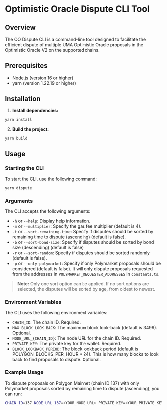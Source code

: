 # Optimistic Oracle Dispute CLI Tool

## Overview

The OO Dispute CLI is a command-line tool designed to facilitate the efficient dispute of multiple UMA Optimistic Oracle proposals in the Optimistic Oracle V2 on the supported chains.

## Prerequisites

- Node.js (version 16 or higher)
- yarn (version 1.22.19 or higher)

## Installation

1. **Install dependencies:**

```bash
yarn install
```

2. **Build the project:**

```bash
yarn build
```

## Usage

### Starting the CLI

To start the CLI, use the following command:

```bash
yarn dispute
```

### Arguments

The CLI accepts the following arguments:

- `-h` or `--help`: Display help information.
- `-m` or `--multiplier`: Specify the gas fee multiplier (default is 4).
- `-t` or `--sort-remaining-time`: Specify if disputes should be sorted by remaining time to dispute (ascending) (default is false).
- `-b` or `--sort-bond-size`: Specify if disputes should be sorted by bond size (descending) (default is false).
- `-r` or `--sort-random`: Specify if disputes should be sorted randomly (default is false).
- `-p` or `--only-polymarket`: Specify if only Polymarket proposals should be considered (default is false). It will only dispute proposals requested from the addresses in `POLYMARKET_REQUESTER_ADDRESSES` in `constants.ts`.

> **Note:** Only one sort option can be applied. If no sort options are selected, the disputes will be sorted by age, from oldest to newest.

### Environment Variables

The CLI uses the following environment variables:

- `CHAIN_ID`: The chain ID. Required.
- `MAX_BLOCK_LOOK_BACK`: The maximum block look-back (default is 3499). Optional.
- `NODE_URL_{CHAIN_ID}`: The node URL for the chain ID. Required.
- `PRIVATE_KEY`: The private key for the wallet. Required.
- `BLOCK_LOOKBACK_PERIOD`: The block lookback period (default is POLYGON_BLOCKS_PER_HOUR \* 24). This is how many blocks to look back to find proposals to dispute. Optional.

### Example Usage

To dispute proposals on Polygon Mainnet (chain ID 137) with only Polymarket proposals sorted by remaining time to dispute (ascending), you can run:

```bash
CHAIN_ID=137 NODE_URL_137=<YOUR_NODE_URL> PRIVATE_KEY=<YOUR_PRIVATE_KEY> yarn dispute -p -t
```
